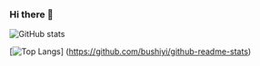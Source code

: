 ### Hi there 👋

<!--
**bushiyi/bushiyi** is a ✨ _special_ ✨ repository because its `README.md` (this file) appears on your GitHub profile.

Here are some ideas to get you started:

- 🔭 I’m currently working on ...
- 🌱 I’m currently learning ...
- 👯 I’m looking to collaborate on ...
- 🤔 I’m looking for help with ...
- 💬 Ask me about ...
- 📫 How to reach me: ...
- 😄 Pronouns: ...
- ⚡ Fun fact: ...
-->




![GitHub stats](https://github-readme-stats.vercel.app/api?username=bushiyi&count_private=true&theme=noctis_minimus)

[![Top Langs](https://github-readme-stats.vercel.app/api/top-langs/?username=bushiyi&layout=compact)]
(https://github.com/bushiyi/github-readme-stats)
